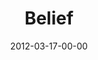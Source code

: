 ---
layout: message
category: message
series: "Game Changers"
title: "Belief "
date: 2012-03-17-00-00
message_id: 718
audio: "http://s3.amazonaws.com/crossroads-media/messages/audio/gamechangers_02.mp3"
audio-duration: "55:15"
program: "http://s3.amazonaws.com/crossroads-media/documents/03_17-18_12Program.pdf"
description: "Today we're talking about how Game Changers believe in something bigger than themselves."
video: "http://s3.amazonaws.com/crossroads-media/messages/video/gamechangers_02.mp4"
video-duration: "55:23"
yt-embed-url: "//www.youtube.com/embed/OA3yQMMypXk"
video-image: "http://s3.amazonaws.com/crossroads-media/images/gamechangers_02_still.jpg"
tag: 
 - mingo
 - game-changers
 - belief
 - citylink
 - program
explicit: false
---